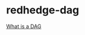 # redhedge-dag
[What is a DAG](https://airflow.apache.org/docs/apache-airflow/1.10.12/concepts.html)
